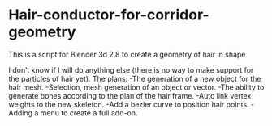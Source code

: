 # Hair-conductor-for-corridor-geometry
This is a script for Blender 3d 2.8 to create a geometry of hair in shape

I don’t know if I will do anything else (there is no way to make support for the particles of hair yet). 
The plans: 
-The generation of a new object for the hair mesh. 
-Selection, mesh generation of an object or vector. 
-The ability to generate bones according to the plan of the hair frame. 
-Auto link vertex weights to the new skeleton. 
-Add a bezier curve to position hair points. 
-Adding a menu to create a full add-on.
